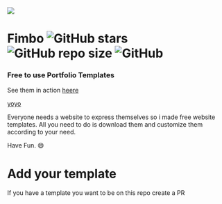 
<img src="https://github.com/tahirdon/skh/blob/master/inc/abc.jpg"/>

# Fimbo ![GitHub stars](https://img.shields.io/github/stars/imfunniee/fimbo.svg?style=social) ![GitHub repo size](https://img.shields.io/github/repo-size/imfunniee/fimbo.svg?style=popout-square) ![GitHub](https://img.shields.io/github/license/imfunniee/fimbo.svg?style=popout-square) 

### Free to use Portfolio Templates

See them in action [heere](https://drive.google.com/file/d/156FD-I0R-SmDidC0FjvEGljL3V6UvkDu/edit)

[yoyo](https://www.youtube.com/watch?v=Fs6eUVHqBS4)

Everyone needs a website to express themselves so i made free website templates. All you need to do is download them and customize them according to your need.

Have Fun. 😄


# Add your template

If you have a template you want to be on this repo create a PR

